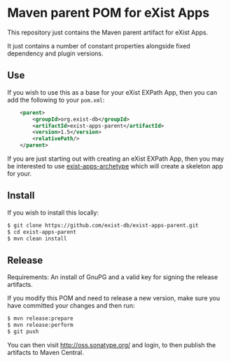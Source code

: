 # Maven parent POM for eXist Apps

This repository just contains the Maven parent artifact for eXist Apps.

It just contains a number of constant properties alongside fixed dependency and plugin versions.

## Use
If you wish to use this as a base for your eXist EXPath App, then you can add the following to your `pom.xml`:

```xml
    <parent>
        <groupId>org.exist-db</groupId>
        <artifactId>exist-apps-parent</artifactId>
        <version>1.5</version>
        <relativePath/>
    </parent>
```

If you are just starting out with creating an eXist EXPath App, then you may be interested to use [exist-apps-archetype](https://github.com/exist-db/exist-apps/archetype) which will create a skeleton app for your.

## Install
If you wish to install this locally:
```bash
$ git clone https://github.com/exist-db/exist-apps-parent.git
$ cd exist-apps-parent
$ mvn clean install
```

## Release

Requirements: An install of GnuPG and a valid key for signing the release artifacts.

If you modify this POM and need to release a new version, make sure you have committed your changes and then run:

```bash
$ mvn release:prepare
$ mvn release:perform
$ git push
```

You can then visit http://oss.sonatype.org/ and login, to then publish the artifacts to Maven Central.
